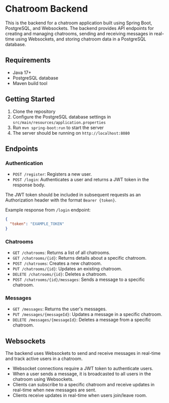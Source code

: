 # Chatroom Backend

This is the backend for a chatroom application built using Spring Boot, PostgreSQL, and Websockets. The backend provides API endpoints for creating and managing chatrooms, sending and receiving messages in real-time using Websockets, and storing chatroom data in a PostgreSQL database.


## Requirements
- Java 17+
- PostgreSQL database
- Maven build tool

## Getting Started
1. Clone the repository
2. Configure the PostgreSQL database settings in `src/main/resources/application.properties`
3. Run `mvn spring-boot:run` to start the server
4. The server should be running on `http://localhost:8080`

## Endpoints

### Authentication
- `POST /register`: Registers a new user.
- `POST /login`: Authenticates a user and returns a JWT token in the response body.

The JWT token should be included in subsequent requests as an Authorization header with the format `Bearer {token}`.

Example response from `/login` endpoint:
```json
{
  "token": "EXAMPLE_TOKEN"
}
```

### Chatrooms
- `GET /chatrooms`: Returns a list of all chatrooms.
- `GET /chatrooms/{id}`: Returns details about a specific chatroom.
- `POST /chatrooms`: Creates a new chatroom.
- `PUT /chatrooms/{id}`: Updates an existing chatroom.
- `DELETE /chatrooms/{id}`: Deletes a chatroom.
- `POST /chatrooms/{id}/messages`: Sends a message to a specific chatroom.

### Messages
- `GET /messages`:  Returns the user's messages.
- `PUT /messages/{messageId}`: Updates a message in a specific chatroom.
- `DELETE /messages/{messageId}`: Deletes a message from a specific chatroom.

## Websockets

The backend uses Websockets to send and receive messages in real-time and track active users in a chatroom.
- Websocket connections require a JWT token to authenticate users.
- When a user sends a message, it is broadcasted to all users in the chatroom using Websockets.
- Clients can subscribe to a specific chatroom and receive updates in real-time when new messages are sent.
- Clients receive updates in real-time when users join/leave room.
